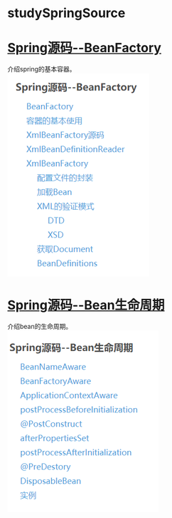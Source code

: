 # studySpringSource
# [Spring源码--BeanFactory](https://blog.csdn.net/a18792721831/article/details/108172805)
介绍spring的基本容器。  
![Spring源码--BeanFactory](images/Spring源码--BeanFactory.png)
# [Spring源码--Bean生命周期](https://blog.csdn.net/a18792721831/article/details/108295349)
介绍bean的生命周期。  
![Spring源码--Bean生命周期](images/Spring源码--Bean生命周期.png)  
